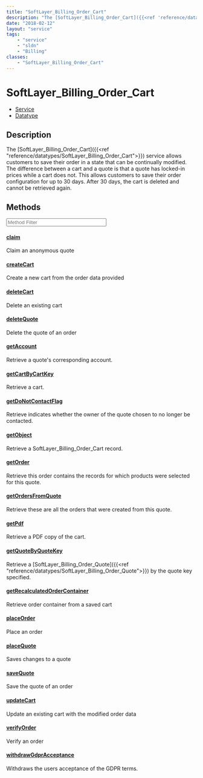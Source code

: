```yaml
---
title: "SoftLayer_Billing_Order_Cart"
description: "The [SoftLayer_Billing_Order_Cart]({{<ref 'reference/datatypes/SoftLayer_Billing_Order_Cart'>}}) service allows customer... "
date: "2018-02-12"
layout: "service"
tags:
    - "service"
    - "sldn"
    - "Billing"
classes:
    - "SoftLayer_Billing_Order_Cart"
---
```

# SoftLayer_Billing_Order_Cart
<div id='service-datatype'>
    <ul id='sldn-reference-tabs'>
    <li id='service'> <a href='/reference/services/SoftLayer_Billing_Order_Cart' >Service</a></li>    <li id='datatype'> <a href='/reference/datatypes/SoftLayer_Billing_Order_Cart' >Datatype</a></li>
    </ul>
</div>

## Description


The [SoftLayer_Billing_Order_Cart]({{<ref "reference/datatypes/SoftLayer_Billing_Order_Cart">}}) service allows customers to save their order in a state that can be continually modified. The difference between a cart and a quote is that a quote has locked-in prices while a cart does not. This allows customers to save their order configuration for up to 30 days. After 30 days, the cart is deleted and cannot be retrieved again. 



        
<div id="properties" class="content service-content">

## Methods

<div class="view-filters">
    <div class="clearfix">
        <div class="search-input-box">
            <input placeholder="Method Filter" onkeyup="titleSearch(inputId='edit-combine', divId='method-div', elementClass='method-row')" 
                type="text" id="edit-combine" value="" size="30" maxlength="128" class="form-text">
        </div>
    </div>
</div>

<div id="method-div">

<div class="method-row">

#### [claim](/reference/services/SoftLayer_Billing_Order_Cart/claim)
Claim an anonymous quote

</div>

<div class="method-row">

#### [createCart](/reference/services/SoftLayer_Billing_Order_Cart/createCart)
Create a new cart from the order data provided

</div>

<div class="method-row">

#### [deleteCart](/reference/services/SoftLayer_Billing_Order_Cart/deleteCart)
Delete an existing cart

</div>

<div class="method-row">

#### [deleteQuote](/reference/services/SoftLayer_Billing_Order_Cart/deleteQuote)
Delete the quote of an order

</div>

<div class="method-row">

#### [getAccount](/reference/services/SoftLayer_Billing_Order_Cart/getAccount)
Retrieve a quote's corresponding account.

</div>

<div class="method-row">

#### [getCartByCartKey](/reference/services/SoftLayer_Billing_Order_Cart/getCartByCartKey)
Retrieve a cart.

</div>

<div class="method-row">

#### [getDoNotContactFlag](/reference/services/SoftLayer_Billing_Order_Cart/getDoNotContactFlag)
Retrieve indicates whether the owner of the quote chosen to no longer be contacted.

</div>

<div class="method-row">

#### [getObject](/reference/services/SoftLayer_Billing_Order_Cart/getObject)
Retrieve a SoftLayer_Billing_Order_Cart record.

</div>

<div class="method-row">

#### [getOrder](/reference/services/SoftLayer_Billing_Order_Cart/getOrder)
Retrieve this order contains the records for which products were selected for this quote.

</div>

<div class="method-row">

#### [getOrdersFromQuote](/reference/services/SoftLayer_Billing_Order_Cart/getOrdersFromQuote)
Retrieve these are all the orders that were created from this quote.

</div>

<div class="method-row">

#### [getPdf](/reference/services/SoftLayer_Billing_Order_Cart/getPdf)
Retrieve a PDF copy of the cart.

</div>

<div class="method-row">

#### [getQuoteByQuoteKey](/reference/services/SoftLayer_Billing_Order_Cart/getQuoteByQuoteKey)
Retrieve a [SoftLayer_Billing_Order_Quote]({{<ref "reference/datatypes/SoftLayer_Billing_Order_Quote">}}) by the quote key specified.

</div>

<div class="method-row">

#### [getRecalculatedOrderContainer](/reference/services/SoftLayer_Billing_Order_Cart/getRecalculatedOrderContainer)
Retrieve order container from a saved cart

</div>

<div class="method-row">

#### [placeOrder](/reference/services/SoftLayer_Billing_Order_Cart/placeOrder)
Place an order

</div>

<div class="method-row">

#### [placeQuote](/reference/services/SoftLayer_Billing_Order_Cart/placeQuote)
Saves changes to a quote

</div>

<div class="method-row">

#### [saveQuote](/reference/services/SoftLayer_Billing_Order_Cart/saveQuote)
Save the quote of an order

</div>

<div class="method-row">

#### [updateCart](/reference/services/SoftLayer_Billing_Order_Cart/updateCart)
Update an existing cart with the modified order data

</div>

<div class="method-row">

#### [verifyOrder](/reference/services/SoftLayer_Billing_Order_Cart/verifyOrder)
Verify an order

</div>

<div class="method-row">

#### [withdrawGdprAcceptance](/reference/services/SoftLayer_Billing_Order_Cart/withdrawGdprAcceptance)
Withdraws the users acceptance of the GDPR terms.

</div>
</div>

</div>

